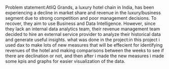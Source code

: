 Problem statement:AtliQ Grands, a luxury hotel chain in India, has been experiencing a decline in market share and revenue in the luxury/business segment due to strong competition and poor management decisions. To recover, they aim to use Business and Data Intelligence. However, since they lack an internal data analytics team, their revenue management team decided to hire an external service provider to analyze their historical data and generate useful insights.
what was done in the project:in this project i used dax to make lots of new measures that will be effecient for identifying revenues of the hotel and making comparisons between the weeks to see if there are declination or not, and then after i made the new measures i made some kpis and graphs for easier visualization of the data.
